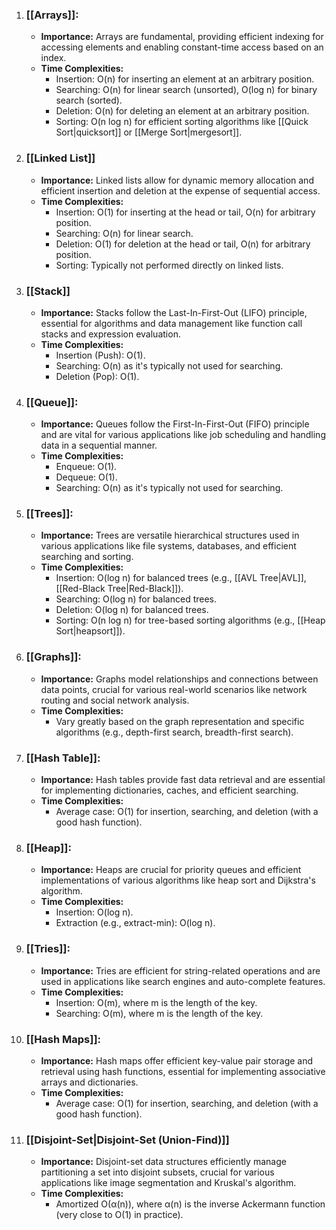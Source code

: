 
1. ### [[Arrays]]:
	- **Importance:** Arrays are fundamental, providing efficient indexing for accessing elements and enabling constant-time access based on an index.
	- **Time Complexities:**
	    - Insertion: O(n) for inserting an element at an arbitrary position.
	    - Searching: O(n) for linear search (unsorted), O(log n) for binary search (sorted).
	    - Deletion: O(n) for deleting an element at an arbitrary position.
	    - Sorting: O(n log n) for efficient sorting algorithms like [[Quick Sort|quicksort]] or [[Merge Sort|mergesort]].
1. ### [[Linked List]]
    
    - **Importance:** Linked lists allow for dynamic memory allocation and efficient insertion and deletion at the expense of sequential access.
    - **Time Complexities:**
        - Insertion: O(1) for inserting at the head or tail, O(n) for arbitrary position.
        - Searching: O(n) for linear search.
        - Deletion: O(1) for deletion at the head or tail, O(n) for arbitrary position.
        - Sorting: Typically not performed directly on linked lists.
2. ### [[Stack]]
    
    - **Importance:** Stacks follow the Last-In-First-Out (LIFO) principle, essential for algorithms and data management like function call stacks and expression evaluation.
    - **Time Complexities:**
        - Insertion (Push): O(1).
        - Searching: O(n) as it's typically not used for searching.
        - Deletion (Pop): O(1).
3. ### **[[Queue]]:**
    
    - **Importance:** Queues follow the First-In-First-Out (FIFO) principle and are vital for various applications like job scheduling and handling data in a sequential manner.
    - **Time Complexities:**
        - Enqueue: O(1).
        - Dequeue: O(1).
        - Searching: O(n) as it's typically not used for searching.
1. ### **[[Trees]]:**
    
    - **Importance:** Trees are versatile hierarchical structures used in various applications like file systems, databases, and efficient searching and sorting.
    - **Time Complexities:**
        - Insertion: O(log n) for balanced trees (e.g., [[AVL Tree|AVL]], [[Red-Black Tree|Red-Black]]).
        - Searching: O(log n) for balanced trees.
        - Deletion: O(log n) for balanced trees.
        - Sorting: O(n log n) for tree-based sorting algorithms (e.g., [[Heap Sort|heapsort]]).
2. ### **[[Graphs]]:**
    
    - **Importance:** Graphs model relationships and connections between data points, crucial for various real-world scenarios like network routing and social network analysis.
    - **Time Complexities:**
        - Vary greatly based on the graph representation and specific algorithms (e.g., depth-first search, breadth-first search).
3. ### **[[Hash Table]]:**
    
    - **Importance:** Hash tables provide fast data retrieval and are essential for implementing dictionaries, caches, and efficient searching.
    - **Time Complexities:**
        - Average case: O(1) for insertion, searching, and deletion (with a good hash function).
4. ### **[[Heap]]:**
    
    - **Importance:** Heaps are crucial for priority queues and efficient implementations of various algorithms like heap sort and Dijkstra's algorithm.
    - **Time Complexities:**
        - Insertion: O(log n).
        - Extraction (e.g., extract-min): O(log n).
1. ### **[[Tries]]:**
    
    - **Importance:** Tries are efficient for string-related operations and are used in applications like search engines and auto-complete features.
    - **Time Complexities:**
        - Insertion: O(m), where m is the length of the key.
        - Searching: O(m), where m is the length of the key.
2. ### **[[Hash Maps]]:**
    
    - **Importance:** Hash maps offer efficient key-value pair storage and retrieval using hash functions, essential for implementing associative arrays and dictionaries.
    - **Time Complexities:**
        - Average case: O(1) for insertion, searching, and deletion (with a good hash function).
3. ### [[Disjoint-Set|Disjoint-Set (Union-Find)]]
    
    - **Importance:** Disjoint-set data structures efficiently manage partitioning a set into disjoint subsets, crucial for various applications like image segmentation and Kruskal's algorithm.
    - **Time Complexities:**
        - Amortized O(α(n)), where α(n) is the inverse Ackermann function (very close to O(1) in practice).

